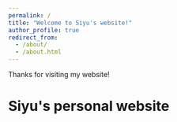 ```yaml
---
permalink: /
title: "Welcome to Siyu's website!"
author_profile: true
redirect_from: 
  - /about/
  - /about.html
---
```


Thanks for visiting my website!

Siyu's personal website
======


